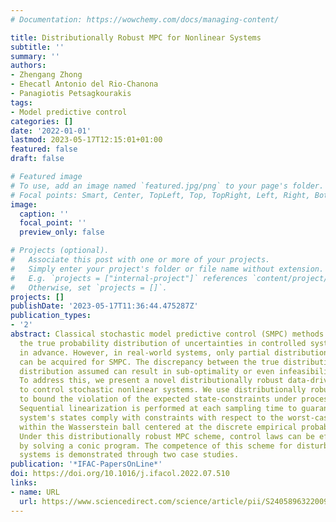 ```yaml
---
# Documentation: https://wowchemy.com/docs/managing-content/

title: Distributionally Robust MPC for Nonlinear Systems
subtitle: ''
summary: ''
authors:
- Zhengang Zhong
- Ehecatl Antonio del Rio-Chanona
- Panagiotis Petsagkourakis
tags:
- Model predictive control
categories: []
date: '2022-01-01'
lastmod: 2023-05-17T12:15:01+01:00
featured: false
draft: false

# Featured image
# To use, add an image named `featured.jpg/png` to your page's folder.
# Focal points: Smart, Center, TopLeft, Top, TopRight, Left, Right, BottomLeft, Bottom, BottomRight.
image:
  caption: ''
  focal_point: ''
  preview_only: false

# Projects (optional).
#   Associate this post with one or more of your projects.
#   Simply enter your project's folder or file name without extension.
#   E.g. `projects = ["internal-project"]` references `content/project/deep-learning/index.md`.
#   Otherwise, set `projects = []`.
projects: []
publishDate: '2023-05-17T11:36:44.475287Z'
publication_types:
- '2'
abstract: Classical stochastic model predictive control (SMPC) methods assume that
  the true probability distribution of uncertainties in controlled systems is provided
  in advance. However, in real-world systems, only partial distribution information
  can be acquired for SMPC. The discrepancy between the true distribution and the
  distribution assumed can result in sub-optimality or even infeasibility of the system.
  To address this, we present a novel distributionally robust data-driven MPC scheme
  to control stochastic nonlinear systems. We use distributionally robust constraints
  to bound the violation of the expected state-constraints under process disturbance.
  Sequential linearization is performed at each sampling time to guarantee that the
  system's states comply with constraints with respect to the worst-case distribution
  within the Wasserstein ball centered at the discrete empirical probability distribution.
  Under this distributionally robust MPC scheme, control laws can be efficiently derived
  by solving a conic program. The competence of this scheme for disturbed nonlinear
  systems is demonstrated through two case studies.
publication: '*IFAC-PapersOnLine*'
doi: https://doi.org/10.1016/j.ifacol.2022.07.510
links:
- name: URL
  url: https://www.sciencedirect.com/science/article/pii/S2405896322009168
---
```

